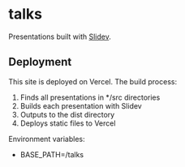 # talks

Presentations built with [Slidev](https://sli.dev/).

## Deployment

This site is deployed on Vercel. The build process:
1. Finds all presentations in */src directories
2. Builds each presentation with Slidev
3. Outputs to the dist directory
4. Deploys static files to Vercel

Environment variables:
- BASE_PATH=/talks
